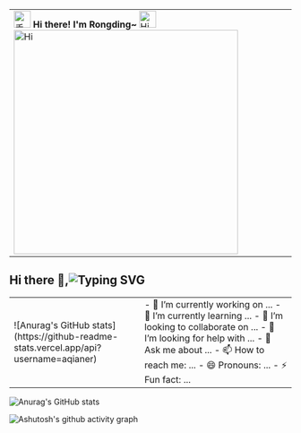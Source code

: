 <div align="center">
  <table>
      <tr>
        <td colspan="3" align="left">
          <img src="https://media.giphy.com/media/hvRJCLFzcasrR4ia7z/giphy.gif" width="30" alt="手势" />
          <b> Hi there! I'm Rongding~ </b>
          <img src="https://emojis.slackmojis.com/emojis/images/1588866973/8934/hellokittydance.gif?1588866973" alt="Hi" width="30" />
          <img
            src="https://readme-typing-svg.herokuapp.com?font=DynaPuff&size=20&pause=1000&color=9999FF&center=true&vCenter=true&width=500&height=22&lines=Hi+I+am+Chenglin;Welcome+to+my+personal+page;++%F0%9F%91%8B"
            alt="Hi"
            width="400"
          />
        </td>
    </tr>
  </table>
    
  

</div>


## Hi there 👋,![Typing SVG](https://readme-typing-svg.demolab.com?font=DynaPuff&duration=6000&pause=1000&color=E21AF7&multiline=false&width=435&lines=Hi+I+am+Chenglin;Welcome+to+my+personal+page;Over+3+years+of+programming+experience)

<!--
**aqianer/aqianer** is a ✨ _special_ ✨ repository because its `README.md` (this file) appears on your GitHub profile.

Here are some ideas to get you started:

-->

<table>
  <tr>
  <td>![Anurag's GitHub stats](https://github-readme-stats.vercel.app/api?username=aqianer)</td>
  <td>- 🔭 I’m currently working on ...
- 🌱 I’m currently learning ...
- 👯 I’m looking to collaborate on ...
- 🤔 I’m looking for help with ...
- 💬 Ask me about ...
- 📫 How to reach me: ...
- 😄 Pronouns: ...
- ⚡ Fun fact: ...</td>
</tr>
  
</table>

![Anurag's GitHub stats](https://github-readme-stats.vercel.app/api?username=aqianer)




![Ashutosh's github activity graph](https://github-readme-activity-graph.vercel.app/graph?username=aqianer&bg_color=fffff0&color=708090&line=24292e&point=24292e&area=true&hide_border=true)


